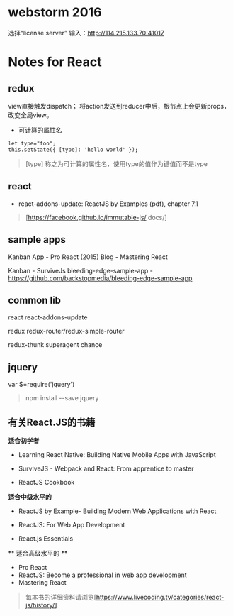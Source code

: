 

# webstorm 2016
选择“license server” 输入：http://114.215.133.70:41017


# Notes for React


## redux

view直接触发dispatch；
将action发送到reducer中后，根节点上会更新props，改变全局view。

- 可计算的属性名
```
let type="foo";
this.setState({ [type]: 'hello world' });
```
> [type] 称之为可计算的属性名，使用type的值作为键值而不是type

## react
- react-addons-update: ReactJS by Examples (pdf), chapter 7.1
 > [https://facebook.github.io/immutable-js/
docs/]


## sample apps
Kanban App - Pro React (2015)
Blog - Mastering React

Kanban - SurviveJs
bleeding-edge-sample-app - https://github.com/backstopmedia/bleeding-edge-sample-app


## common lib
react
react-addons-update

redux
redux-router/redux-simple-router

redux-thunk
superagent
chance

## jquery
var $=require('jquery')

> npm install --save jquery







## 有关React.JS的书籍

**适合初学者**

- Learning React Native: Building Native Mobile Apps with
JavaScript

- SurviveJS - Webpack and React: From apprentice to master

- ReactJS Cookbook

**适合中级水平的**

- ReactJS by Example- Building Modern Web Applications with React

- ReactJS: For Web App Development

- React.js Essentials

** 适合高级水平的 **

- Pro React
- ReactJS: Become a professional in web app development
- Mastering React

> 每本书的详细资料请浏览[https://www.livecoding.tv/categories/react-js/history/]